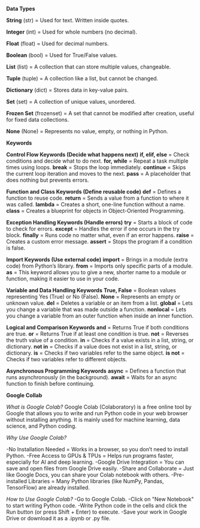 **Data Types**

**String** (str) = Used for text. Written inside quotes. 

**Integer** (int) = Used for whole numbers (no decimal). 

**Float** (float) = Used for decimal numbers. 

**Boolean** (bool) = Used for True/False values. 

**List** (list) = A collection that can store multiple values, changeable. 

**Tuple** (tuple) = A collection like a list, but cannot be changed. 

**Dictionary** (dict) = Stores data in key-value pairs. 

**Set** (set) = A collection of unique values, unordered. 

**Frozen Set** (frozenset) = A set that cannot be modified after creation, useful for fixed data collections.

**None** (None) = Represents no value, empty, or nothing in Python.

**Keywords**

**Control Flow Keywords (Decide what happens next)**
**if, elif, else** = Check conditions and decide what to do next.
**for, while** = Repeat a task multiple times using loops.
**break** = Stops the loop immediately.
**continue** = Skips the current loop iteration and moves to the next.
**pass** = A placeholder that does nothing but prevents errors.

**Function and Class Keywords (Define reusable code)**
**def** = Defines a function to reuse code.
**return** = Sends a value from a function to where it was called.
**lambda** = Creates a short, one-line function without a name.
**class** = Creates a blueprint for objects in Object-Oriented Programming.

**Exception Handling Keywords (Handle errors)**
**try** = Starts a block of code to check for errors.
**except** = Handles the error if one occurs in the try block.
**finally** = Runs code no matter what, even if an error happens.
**raise** = Creates a custom error message.
**assert** = Stops the program if a condition is false.

**Import Keywords (Use external code)**
**import** = Brings in a module (extra code) from Python’s library.
**from** = Imports only specific parts of a module.
**as** = This keyword allows you to give a new, shorter name to a module or function, making it easier to use in your code.

**Variable and Data Handling Keywords**
**True, False** = Boolean values representing Yes (True) or No (False).
**None** = Represents an empty or unknown value.
**del** = Deletes a variable or an item from a list.
**global** = Lets you change a variable that was made outside a function.
**nonlocal** = Lets you change a variable from an outer function when inside an inner function.

**Logical and Comparison Keywords**
**and** = Returns True if both conditions are true.
**or** = Returns True if at least one condition is true.
**not** = Reverses the truth value of a condition.
**in** = Checks if a value exists in a list, string, or dictionary.
**not in** = Checks if a value does not exist in a list, string, or dictionary.
**is** = Checks if two variables refer to the same object.
**is not** = Checks if two variables refer to different objects.

**Asynchronous Programming Keywords**
**async** = Defines a function that runs asynchronously (in the background).
**await** = Waits for an async function to finish before continuing.



**Google Collab**

*What is Google Colab?*
Google Colab (Colaboratory) is a free online tool by Google that allows you to write and run Python code in your web browser without installing anything. It is mainly used for machine learning, data science, and Python coding.

*Why Use Google Colab?*

-No Installation Needed = Works in a browser, so you don’t need to install Python.
-Free Access to GPUs & TPUs = Helps run programs faster, especially for AI and deep learning.
-Google Drive Integration = You can save and open files from Google Drive easily.
-Share and Collaborate = Just like Google Docs, you can share your Colab notebook with others.
-Pre-installed Libraries = Many Python libraries (like NumPy, Pandas, TensorFlow) are already installed.

*How to Use Google Colab?*
-Go to Google Colab.
-Click on "New Notebook" to start writing Python code.
-Write Python code in the cells and click the Run button (or press Shift + Enter) to execute.
-Save your work in Google Drive or download it as a .ipynb or .py file.

